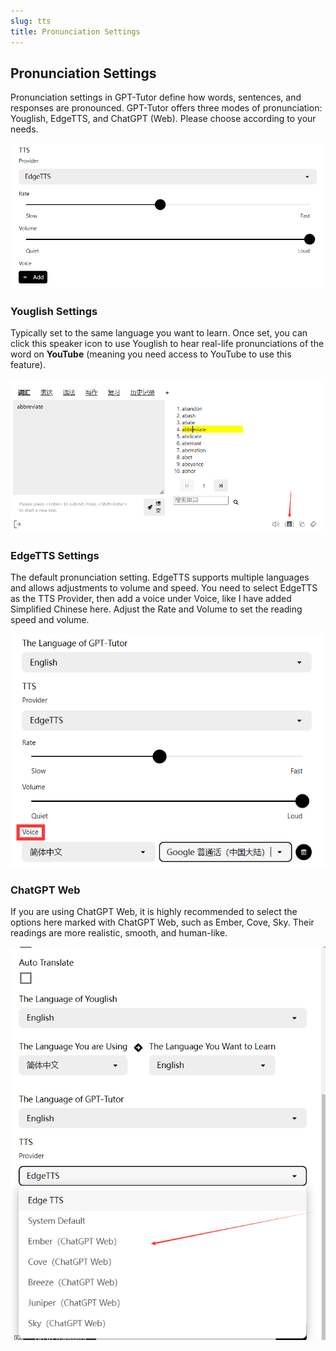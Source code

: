 ```yaml
---
slug: tts
title: Pronunciation Settings
---
```


## Pronunciation Settings

Pronunciation settings in GPT-Tutor define how words, sentences, and responses are pronounced. GPT-Tutor offers three modes of pronunciation: Youglish, EdgeTTS, and ChatGPT (Web). Please choose according to your needs.

![alt text](image-2.png)

### Youglish Settings

Typically set to the same language you want to learn. Once set, you can click this speaker icon to use Youglish to hear real-life pronunciations of the word on **YouTube** (meaning you need access to YouTube to use this feature).

![alt text](image-1.png)

### EdgeTTS Settings

The default pronunciation setting. EdgeTTS supports multiple languages and allows adjustments to volume and speed. You need to select EdgeTTS as the TTS Provider, then add a voice under Voice, like I have added Simplified Chinese here. Adjust the Rate and Volume to set the reading speed and volume.

![alt text](image-3.png)

### ChatGPT Web

If you are using ChatGPT Web, it is highly recommended to select the options here marked with ChatGPT Web, such as Ember, Cove, Sky. Their readings are more realistic, smooth, and human-like.

![alt text](image-4.png)